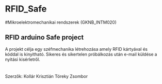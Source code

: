 # RFID_Safe

#Mikroelektromechanikai rendszerek (GKNB_INTM020)

## RFID arduino Safe project

A projekt célja egy széfmechanika létrehozása amely RFID kártyával és kóddal is kinyitható.
Sikeres és sikertelen próbálkozás után e-mail küldése a nyitási kisérletről.

#


Szerzők:
Kollár Krisztián
Töreky Zsombor
